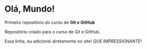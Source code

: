 # Olá, Mundo!
 Primeiro repositório do curso de **Git e GitHub**

 Repositório criado para o curso de Git e GitHub. 

Essa linha, eu adicionei diretamente no site! *QUE IMPRESSIONANTE!*
